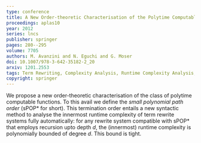 ```yaml
---
type: conference
title: A New Order-theoretic Characterisation of the Polytime Computable Functions
proceedings: aplas10
year: 2012
series: lncs
publisher: springer
pages: 280--295
volume: 7705
authors: M. Avanzini and N. Eguchi and G. Moser
doi: 10.1007/978-3-642-35182-2_20
arxiv: 1201.2553
tags: Term Rewriting, Complexity Analysis, Runtime Complexity Analysis, Path Orders, ICC, Predicative Recursion
copyright: springer
---
```


We propose a new order-theoretic characterisation of the 
class of polytime computable functions. 
To this avail we define the *small polynomial path order*
(sPOP\* for short).
This termination order entails a new syntactic method to analyse
the innermost runtime complexity of term rewrite systems fully
automatically: for any rewrite system compatible with sPOP\*
that employs recursion upto depth *d*, the (innermost) runtime complexity 
is polynomially bounded of degree *d*. This bound is tight.
